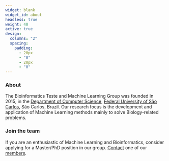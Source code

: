 ```yaml
---
widget: blank
widget_id: about
headless: true
weight: 40
active: true
design:
  columns: "2"
  spacing:
    padding:
      - 20px
      - "0"
      - 20px
      - "0"
---
```

### About

The Bioinformatics Teste and Machine Learning Group was founded in 2015, in the [Department of Computer Science](http://www.dc.ufscar.br), [Federal University of São Carlos](http://www.ufscar.br), São Carlos, Brazil. Our research focus is the development and application of Machine Learning methods mainly to solve Biology-related problems.

### Join the team

If you are an enthusiastic of Machine Learning and Bioinformatics, consider applying for a Master/PhD position in our group. [Contact](#contact) one of our [members](#people).